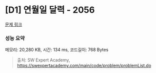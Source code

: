 # [D1] 연월일 달력 - 2056 

[문제 링크](https://swexpertacademy.com/main/code/problem/problemDetail.do?contestProbId=AV5QLkdKAz4DFAUq) 

### 성능 요약

메모리: 20,280 KB, 시간: 134 ms, 코드길이: 768 Bytes



> 출처: SW Expert Academy, https://swexpertacademy.com/main/code/problem/problemList.do
